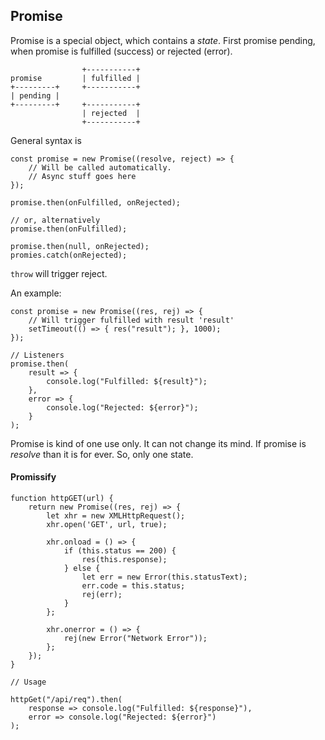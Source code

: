 ## Promise

Promise is a special object, which contains a *state*. First promise pending, when promise is fulfilled (success) or rejected (error).

```
                +-----------+
promise         | fulfilled |
+---------+     +-----------+
| pending |
+---------+     +-----------+
                | rejected  |
                +-----------+
```

General syntax is

```
const promise = new Promise((resolve, reject) => {
    // Will be called automatically.
    // Async stuff goes here
});

promise.then(onFulfilled, onRejected);

// or, alternatively
promise.then(onFulfilled);

promise.then(null, onRejected);
promies.catch(onRejected);
```

`throw` will trigger reject.

An example:

```
const promise = new Promise((res, rej) => {
    // Will trigger fulfilled with result 'result'
    setTimeout(() => { res("result"); }, 1000);
});

// Listeners
promise.then(
    result => {
        console.log("Fulfilled: ${result}");
    },
    error => {
        console.log("Rejected: ${error}");
    }
);
```

Promise is kind of one use only. It can not change its mind. If promise is *resolve* than it is for ever. So, only one state.

#### Promissify

```
function httpGET(url) {
    return new Promise((res, rej) => {
        let xhr = new XMLHttpRequest();
        xhr.open('GET', url, true);
        
        xhr.onload = () => {
            if (this.status == 200) {
                res(this.response);
            } else {
                let err = new Error(this.statusText);
                err.code = this.status;
                rej(err);
            }
        };
        
        xhr.onerror = () => {
            rej(new Error("Network Error"));
        };
    });
}

// Usage

httpGet("/api/req").then(
    response => console.log("Fulfilled: ${response}"),
    error => console.log("Rejected: ${error}")
);
```


